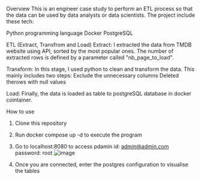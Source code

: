 Overview
This is an engineer case study to perform an ETL process so that the data can be used by data analysts or data scientists. The project include these tech:

Python programming language
Docker
PostgreSQL

ETL (Extract, Transfrom and Load)
Extract:
I extracted the data from TMDB website using API, sorted by the most popular ones. The number of extracted rows is defined by a parameter called "nb_page_to_load".

Transform:
In this stage, I used python to clean and transform the data. This mainly includes two steps:
Exclude the unnecessary columns
Deleted therows with null values

Load:
Finally, the data is loaded as table to postgreSQL database in docker cointainer.

How to use
1. Clone this repository
2. Run docker compose up -d to execute the program
3. Go to localhost:8080 to access pdamin
   id: admin@admin.com
   password: root
![image](https://github.com/sdzs01890/data_engineering_project/assets/78092716/eaea7d3d-df21-4a6d-bd1d-2baf45b58247)

5. Once you are connected, enter the postgres configuration to visualise the tables
